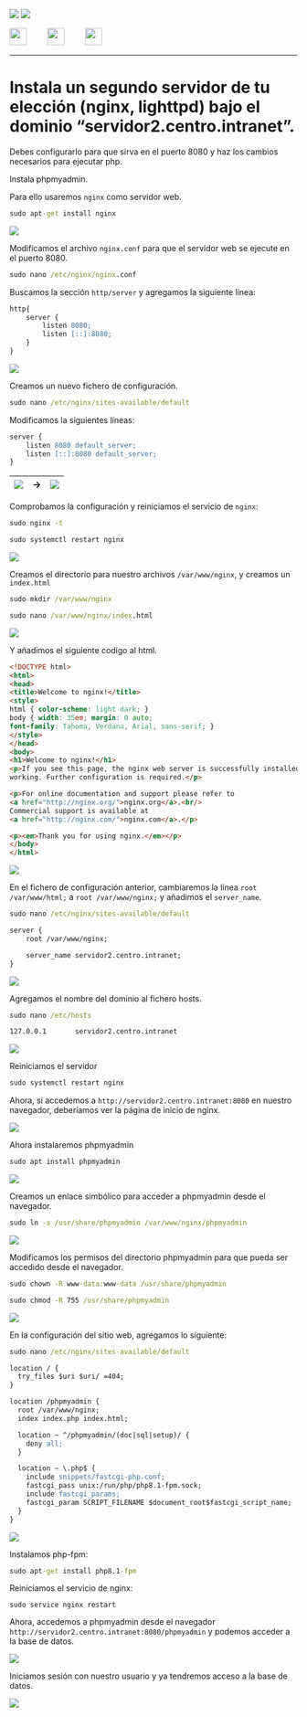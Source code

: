 ![](/.resGen/_bannerD.png#gh-dark-mode-only)
![](/.resGen/_bannerL.png#gh-light-mode-only)

<a href="/ServidoresWeb/readme.md"><img src="/.resGen/_back.svg" width="30"></a>
&emsp;&emsp;
<a href="7.md"><img src="/.resGen/_arrow_r.svg" width="30"></a>
&emsp;&emsp;
<a href="8.md"><img src="/.resGen/_arrow.svg" width="30"></a>

---

# Instala un segundo servidor de tu elección (nginx, lighttpd) bajo el dominio “servidor2.centro.intranet”.

Debes configurarlo para que sirva en el puerto 8080 y haz los cambios necesarios para ejecutar php.

Instala phpmyadmin.

Para ello usaremos `nginx` como servidor web.

``` cmd
sudo apt-get install nginx
```

![](img/52.png)

Modificamos el archivo `nginx.conf` para que el servidor web se ejecute en el puerto 8080.

``` cmd
sudo nano /etc/nginx/nginx.conf
```

Buscamos la sección `http/server` y agregamos la siguiente línea:

``` apache
http{
    server {
        listen 8080;
        listen [::]:8080;
    }
}
```

![](img/53.png)

Creamos un nuevo fichero de configuración.

``` cmd
sudo nano /etc/nginx/sites-available/default
```

Modificamos la siguientes líneas:

``` apache
server {
    listen 8080 default_server;
    listen [::]:8080 default_server;
}
```

|![](img/54.png)|->|![](img/55.png)|
|--|--|--|

Comprobamos la configuración y reiniciamos el servicio de `nginx`:

``` cmd
sudo nginx -t
```

``` cmd
sudo systemctl restart nginx
```

![](img/56.png)

Creamos el directorio para nuestro archivos `/var/www/nginx`, y creamos un `index.html`

``` cmd
sudo mkdir /var/www/nginx
```

``` cmd
sudo nano /var/www/nginx/index.html
```

![](img/58.png)

Y añadimos el siguiente codigo al html.

``` html
<!DOCTYPE html>
<html>
<head>
<title>Welcome to nginx!</title>
<style>
html { color-scheme: light dark; }
body { width: 35em; margin: 0 auto;
font-family: Tahoma, Verdana, Arial, sans-serif; }
</style>
</head>
<body>
<h1>Welcome to nginx!</h1>
<p>If you see this page, the nginx web server is successfully installed and
working. Further configuration is required.</p>

<p>For online documentation and support please refer to
<a href="http://nginx.org/">nginx.org</a>.<br/>
Commercial support is available at
<a href="http://nginx.com/">nginx.com</a>.</p>

<p><em>Thank you for using nginx.</em></p>
</body>
</html>
```

![](img/57.png)

En el fichero de configuración anterior, cambiaremos la línea `root /var/www/html;` a `root /var/www/nginx;` y añadimos el `server_name`.

``` cmd
sudo nano /etc/nginx/sites-available/default
```

``` apache
server {
    root /var/www/nginx;

    server_name servidor2.centro.intranet;
}
```

![](img/60.png)

Agregamos el nombre del dominio al fichero hosts.

``` cmd
sudo nano /etc/hosts
```

``` apache
127.0.0.1       servidor2.centro.intranet
```

![](img/61.png)

Reiniciamos el servidor

``` cmd
sudo systemctl restart nginx
```

Ahora, si accedemos a `http://servidor2.centro.intranet:8080` en nuestro navegador, deberíamos ver la página de inicio de nginx.

![](img/62.png)

Ahora instalaremos phpmyadmin

``` cmd
sudo apt install phpmyadmin
```

![](img/63.png)

Creamos un enlace simbólico para acceder a phpmyadmin desde el navegador.

``` cmd
sudo ln -s /usr/share/phpmyadmin /var/www/nginx/phpmyadmin
```

![](img/64.png)

Modificamos los permisos del directorio phpmyadmin para que pueda ser accedido desde el navegador.

``` cmd
sudo chown -R www-data:www-data /usr/share/phpmyadmin
```

``` cmd
sudo chmod -R 755 /usr/share/phpmyadmin
```

![](img/65.png)

En la configuración del sitio web, agregamos lo siguiente:

``` cmd
sudo nano /etc/nginx/sites-available/default
```

``` apache
location / {
  try_files $uri $uri/ =404;
}

location /phpmyadmin {
  root /var/www/nginx;
  index index.php index.html;

  location ~ ^/phpmyadmin/(doc|sql|setup)/ {
    deny all;
  }

  location ~ \.php$ {
    include snippets/fastcgi-php.conf;
    fastcgi_pass unix:/run/php/php8.1-fpm.sock;
    include fastcgi_params;
    fastcgi_param SCRIPT_FILENAME $document_root$fastcgi_script_name;
  }
}
```
![](img/66.png)

Instalamos php-fpm:

``` cmd
sudo apt-get install php8.1-fpm
```

Reiniciamos el servicio de nginx:

```
sudo service nginx restart
```

Ahora, accedemos a phpmyadmin desde el navegador `http://servidor2.centro.intranet:8080/phpmyadmin` y podemos acceder a la base de datos.

![](img/67.png)

Iniciamos sesión con nuestro usuario y ya tendremos acceso a la base de datos.

![](img/68.png)